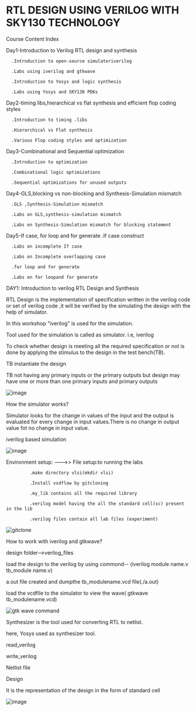 # RTL DESIGN USING VERILOG WITH SKY130 TECHNOLOGY

Course Content Index

Day1-Introduction to Verilog RTL design and synthesis

      .Introduction to open-source simulatoriverilog
      
      .Labs using iverilog and gtkwave
      
      .Introduction to Yosys and logic synthesis
      
      .Labs using Yosys and SKY130 PDKs
      
Day2-timing libs,hierarchical vs flat synthesis and efficient flop coding styles

      .Introduction to timing .libs
      
      .Hierarchical vs Flat synthesis
      
      .Various Flop coding styles and optimization
      
Day3-Combinational and Sequential optimization 

      .Introduction to optimization 
      
      .Combinational logic optimizations
      
      .Sequential optimizations for unused outputs
      
Day4-GLS,blocking vs non-blocking and Synthesis-Simulation mismatch

      .GLS ,Synthesis-Simulation mismatch
      
      .Labs on GLS,synthesis-simulation mismatch
      
      .Labs on Synthesis-Simulation mismatch for blocking statement
      
Day5-If case, for loop and for generate
      .If case construct
      
      .Labs on incomplete If case
      
      .Labs on Incomplete overlapping case
      
      .for loop and for generate
      
      .Labs on for loopand for generate




DAY1: Introduction to verilog RTL Design and Synthesis 

RTL Design is the implementation of specification written in the verilog code or set of verilog code ,it will be verified by the simulating the design with the help of simulator.

In this workshop "iverilog" is used for the simulation.

Tool used for the simulation is called as simulator. i.e, iverilog

To check whether design is meeting all the required specification or not is done by applying the stimulus to the design in the test bench(TB).

TB instantiate the design

TB not having any primary inputs or the primary outputs but design may have one or more than one primary inputs and primary outputs

![image](https://user-images.githubusercontent.com/104748496/166209855-65423a99-f0cd-4dca-bd8c-ea263025a322.png)

How the simulator works?

Simulator looks for the change in values of the input and the output is evaluated for every change in input values.There is no change in output value fot no change in input value.

iverilog based simulation

![image](https://user-images.githubusercontent.com/104748496/166211952-409b67dc-86a0-4d97-9991-96d55c8c517d.png)

Environment setup:
    --->> File setup:to running the labs
    
             .make directory vlsi(mkdir vlsi)
             
             .Install vsdflow by gitcloning 
             
             .my_lib contains all the required library
             
             .verilog model having the all the standard cell(sc) present in the lib
             
             .verilog files contain all lab files (experiment)
             
 ![gitclone](https://user-images.githubusercontent.com/104748496/166213657-98ce0bb5-7657-4ba4-860c-1ef77f05bf42.PNG)
 
 How to work with iverilog and gtkwave?
 
 design folder-->verilog_files
 
 load the design to the verilog by using commond-- (iverilog module name.v tb_module name.v)
 
 a.out file created and dumpthe tb_modulename.vcd file(./a.out)
 
 load the vcdfile to the simulator to view the wave( gtkwave tb_modulename.vcd)
 
 ![gtk wave command](https://user-images.githubusercontent.com/104748496/166215354-785667b9-0a26-4a0f-aecf-0b3d808b88de.PNG)

Synthesizer is the tool used for converting RTL to netlist. 

here, Yosys used as synthesizer tool.

read_verilog

write_verilog

Netlist file

Design


It is the representation of the design 
  in the form of standard cell

![image](https://user-images.githubusercontent.com/104748496/166217598-36b77345-5b37-441a-8719-744f707203f4.png)


